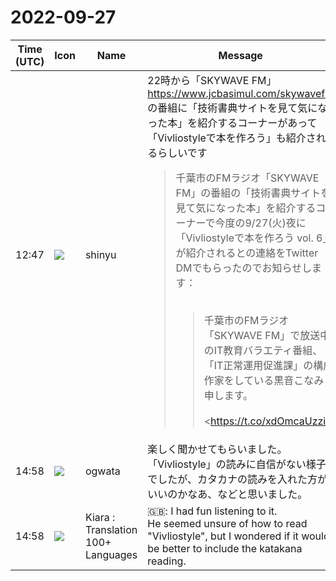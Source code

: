 # 2022-09-27

|Time (UTC)|Icon|Name|Message|
|---|---|---|---|
|12:47|![](https://avatars.slack-edge.com/2018-04-27/354445776386_e258f5ed5ba887b08668_72.jpg)|shinyu|22時から「SKYWAVE FM」<https://www.jcbasimul.com/skywavefm><br>の番組に「技術書典サイトを見て気になった本」を紹介するコーナーがあって「Vivliostyleで本を作ろう」も紹介されるらしいです<br><blockquote>千葉市のFMラジオ「SKYWAVE FM」の番組の「技術書典サイトを見て気になった本」を紹介するコーナーで今度の9/27(火)夜に「Vivliostyleで本を作ろう vol. 6」が紹介されるとの連絡をTwitter DMでもらったのでお知らせします：<br><br><blockquote>千葉市のFMラジオ「SKYWAVE FM」で放送中のIT教育バラエティ番組、「IT正常運用促進課」の構成作家をしている黒音こなみと申します。<br><br><https://t.co/xdOmcaUzzi|IT正常運用促進課概要.pdf><br><br>当番組では、MCが「技術書典サイトを見て気になった本」を紹介するコーナーを設けており、次回の放送でVivliostyleユーザー会様の「Vivliostyleで本を作ろう vol. 6」をご紹介させていただくことになりました。<br><br>時間は３分ほどで、コーナー趣旨的に書籍の内容や魅力を正確に伝えきれるものではなく恐縮ではございますが、番組PRも兼ねご連絡差し上げた次第です。<br><br>もし興味をお持ちいただけましたら、重ねて恐縮ではございますが他の著者様にもご一報の上、ご聴取いただけたら幸いです。<br><br>番組：IT正常運用促進課<br>日時：9月27日（火）22:00～23:00<br>局：SKYWAVE FM89.2Mhz（千葉市）<br>配信：<https://www.jcbasimul.com/radio/1336/><br>※リアルタイム放送のみで、アーカイブはありませんのでご注意ください</blockquote></blockquote><br><blockquote>日本コミュニティ放送協会（JCBA）が運営する、コミュニティエフエムのインターネット サイマルラジオのサイト</blockquote>|
|14:58|![](https://avatars.slack-edge.com/2019-11-22/845042642576_070441337abaca9fb7b3_72.png)|ogwata|楽しく聞かせてもらいました。<br>「Vivliostyle」の読みに自信がない様子でしたが、カタカナの読みを入れた方がいいのかなあ、などと思いました。|
|14:58|![](https://avatars.slack-edge.com/2021-08-02/2324149410423_2aa7423c4133ecb9f168_72.png)|Kiara : Translation 100+ Languages|🇬🇧: I had fun listening to it.<br>He seemed unsure of how to read "Vivliostyle", but I wondered if it would be better to include the katakana reading.|
